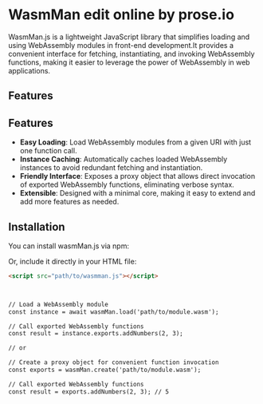 # WasmMan   edit online by prose.io
WasmMan.js is a lightweight JavaScript library that simplifies loading and using WebAssembly modules in front-end development.It provides a convenient interface for fetching, instantiating, and invoking WebAssembly functions, making it easier to leverage the power of WebAssembly in web applications.

## Features
## Features

- **Easy Loading**: Load WebAssembly modules from a given URI with just one function call.
- **Instance Caching**: Automatically caches loaded WebAssembly instances to avoid redundant fetching and instantiation.
- **Friendly Interface**: Exposes a proxy object that allows direct invocation of exported WebAssembly functions, eliminating verbose syntax.
- **Extensible**: Designed with a minimal core, making it easy to extend and add more features as needed.

## Installation

You can install wasmMan.js via npm:



Or, include it directly in your HTML file:

```html
<script src="path/to/wasmman.js"></script>



// Load a WebAssembly module
const instance = await wasmMan.load('path/to/module.wasm');

// Call exported WebAssembly functions
const result = instance.exports.addNumbers(2, 3);

// or

// Create a proxy object for convenient function invocation
const exports = wasmMan.create('path/to/module.wasm');

// Call exported WebAssembly functions
const result = exports.addNumbers(2, 3); // 5
